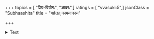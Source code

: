 +++
topics = [ "प्रिय-वियोगः", "आदरः",]
ratings = [ "vvasuki:5",]
jsonClass = "Subhaashita"
title = "बह्वेतत् कामयानस्य"

+++

<details><summary>Text</summary>

बह्वेतत् कामयानस्य शक्यमेतेन जीवितुम्।  
यदहं सा च वामोरूः एकां धरणिमाश्रितौ ॥ (रामायणम्)
</details>

